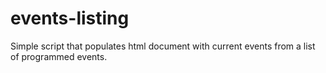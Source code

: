 events-listing
==============

Simple script that populates html document with current events from a list of programmed events.
